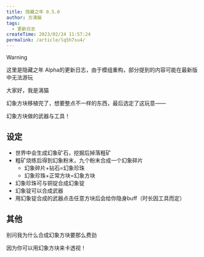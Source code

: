 ```yaml
---
title: 隐藏之年 0.5.0
author: 方漓猫
tags:
  - 更新日志
createTime: 2023/02/24 11:57:24
permalink: /article/lq5h7su4/
---
```

> [!WARNING]
> 这里是隐藏之年 Alpha的更新日志，由于模组重构，部分提到的内容可能在最新版中无法游玩

大家好，我是漓猫

幻象方块移植完了，想要整点不一样的东西，最后选定了这玩意——

幻象方块做的武器与工具！

## 设定
- 世界中会生成幻象矿石，挖掘后掉落粗矿
- 粗矿烧练后得到幻象粉末，九个粉末合成一个幻象碎片
  - 幻象碎片+钻石=幻象珍珠
  - 幻象珍珠+正常方块=幻象方块
- 幻象珍珠可与铜锭合成幻象锭
- 幻象锭可以合成武器
- 用幻象锭合成的武器点击任意方块后会给你隐身buff（时长因工具而定）

## 其他
别问我为什么合成幻象方块要那么费劲

因为你可以用幻象方块来卡透视！

